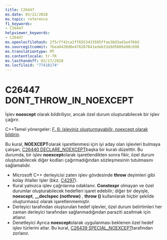 ```yaml
---
title: C26447
ms.date: 03/22/2018
ms.topic: reference
f1_keywords:
- C26447
helpviewer_keywords:
- C26447
ms.openlocfilehash: 2f5cff42ca2ff6553433505ffae36d3ad1e4768d
ms.sourcegitcommit: 7bea0420d0e476287641edeb33a9d5689a98cb98
ms.translationtype: MT
ms.contentlocale: tr-TR
ms.lasthandoff: 02/17/2020
ms.locfileid: "77418174"
---
```

# <a name="c26447-dont_throw_in_noexcept"></a>C26447 DONT_THROW_IN_NOEXCEPT

İşlev **noexcept** olarak bildiriliyor, ancak özel durum oluşturabilecek bir işlev çağırır.

C++Temel yönergeler: [F. 6: işleviniz oluşturmayabilir, noexcept olarak bildirin](https://github.com/isocpp/CppCoreGuidelines/blob/master/CppCoreGuidelines.md#f6-if-your-function-may-not-throw-declare-it-noexcept).

Bu kural, **NOEXCEPT**olarak işaretlenmesi için iyi aday olan işlevleri bulmaya çalışan, [C26440 DECLARE_NOEXCEPT](c26440.md)başka bir kuralı düzelttir. Bu durumda, bir işlev **noexcept**olarak işaretlendikten sonra fikir, özel durum oluşturabilecek diğer kodları çağırmadığından sözleşmesinin tutulmasını sağlamalıdır.

- Microsoft C++ derleyicisi zaten işlev gövdesinde **throw** deyimleri gibi kolay ihlaller Işler (bkz. [C4297](/cpp/error-messages/compiler-warnings/compiler-warning-level-1-c4297)).
- Kural yalnızca işlev çağrılarına odaklanır. **Constexpr** olmayan ve özel durumlar oluşturabilecek hedefleri işaret edebilir; diğer bir deyişle, **noexcept**, **__declspec (nothrow)** , **throw ()** kullanılarak hiçbir şekilde oluşturmasız olarak işaretlenmemiştir.
- Derleyici tarafından oluşturulan hedef işlevler, özel durum belirtimleri her zaman derleyici tarafından sağlanmadığından paraziti azaltmak için atlanır.
- Denetleyici Ayrıca **noexcept**olarak uygulanması beklenen özel hedef işlev türlerini atlar. Bu kural, [C26439 SPECIAL_NOEXCEPT](c26439.md)tarafından zorlanır.
